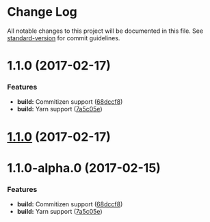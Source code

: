 # Change Log

All notable changes to this project will be documented in this file. See [standard-version](https://github.com/conventional-changelog/standard-version) for commit guidelines.

<a name="1.1.0"></a>
# 1.1.0 (2017-02-17)


### Features

* **build:** Commitizen support ([68dccf8](https://github.com/ArkadiumInc/inhabit-angular-schema-from/commit/68dccf8))
* **build:** Yarn support ([7a5c05e](https://github.com/ArkadiumInc/inhabit-angular-schema-from/commit/7a5c05e))



<a name="1.1.0"></a>
# [1.1.0](https://github.com/ArkadiumInc/inhabit-angular-schema-from/compare/v1.1.0-alpha.0...v1.1.0) (2017-02-17)



<a name="1.1.0-alpha.0"></a>
# 1.1.0-alpha.0 (2017-02-15)


### Features

* **build:** Commitizen support ([68dccf8](https://github.com/ArkadiumInc/inhabit-angular-schema-from/commit/68dccf8))
* **build:** Yarn support ([7a5c05e](https://github.com/ArkadiumInc/inhabit-angular-schema-from/commit/7a5c05e))
